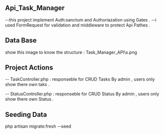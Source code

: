 ## Api_Task_Manager

--this project implement Auth:sanctum and Authoriazation using Gates .
--i used FormRequest for validation and middleware to protect Api Pathes .

## Data Base

show this image to know the structure : Task_Manager_API\s.png

## Project Actions

-- TaskController.php :
responseble for CRUD Tasks By admin , users only show there own taks .

-- StatusController.php :
responseble for CRUD Status By admin , users only show there own Status .

## Seeding Data

php artisan migrate:fresh --seed
